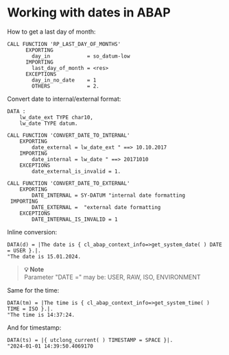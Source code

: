 # Working with dates in ABAP

How to get a last day of month:
```abap
CALL FUNCTION 'RP_LAST_DAY_OF_MONTHS'
      EXPORTING
        day_in            = so_datum-low
      IMPORTING
        last_day_of_month = <res>
      EXCEPTIONS
        day_in_no_date    = 1
        OTHERS            = 2.
```

Convert date to internal/external format:
``` abap
DATA : 
	lw_date_ext TYPE char10, 
	lw_date TYPE datum. 

CALL FUNCTION 'CONVERT_DATE_TO_INTERNAL' 
	EXPORTING 
		date_external = lw_date_ext " ==> 10.10.2017 
	IMPORTING 
		date_internal = lw_date " ==> 20171010 
	EXCEPTIONS 
		date_external_is_invalid = 1.
```

``` abap
CALL FUNCTION 'CONVERT_DATE_TO_EXTERNAL' 
	EXPORTING  
		DATE_INTERNAL = SY-DATUM "internal date formatting  
 IMPORTING  
		DATE_EXTERNAL =  "external date formatting  
	EXCEPTIONS  
		DATE_INTERNAL_IS_INVALID = 1
```


Inline conversion:

``` abap
DATA(d) = |The date is { cl_abap_context_info=>get_system_date( ) DATE = USER }.|. 
"The date is 15.01.2024.
```

> **💡 Note**<br>
> Parameter "DATE =" may be: USER, RAW, ISO, ENVIRONMENT


Same for the time:
``` abap
DATA(tm) = |The time is { cl_abap_context_info=>get_system_time( ) TIME = ISO }.|. 
"The time is 14:37:24.
```
And for timestamp:
``` abap
DATA(ts) = |{ utclong_current( ) TIMESTAMP = SPACE }|. 
"2024-01-01 14:39:50.4069170
```
